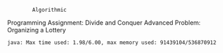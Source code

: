            Algorithmic
Programming Assignment: Divide and Conquer
Advanced Problem: Organizing a Lottery

    java: Max time used: 1.98/6.00, max memory used: 91439104/536870912

